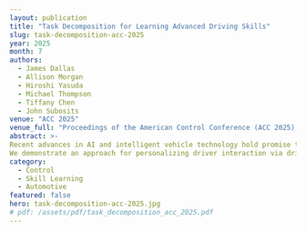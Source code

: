 ```yaml
---
layout: publication
title: "Task Decomposition for Learning Advanced Driving Skills"
slug: task-decomposition-acc-2025
year: 2025
month: 7
authors:
  - James Dallas
  - Allison Morgan
  - Hiroshi Yasuda
  - Michael Thompson
  - Tiffany Chen
  - John Subosits
venue: "ACC 2025"
venue_full: "Proceedings of the American Control Conference (ACC 2025), pp. 4023–4030"
abstract: >-
Recent advances in AI and intelligent vehicle technology hold promise to revolutionize mobility and transportation, in the form of advanced driving assistance (ADAS) interfaces. Although it is widely recognized that certain cognitive factors, such as impulsivity and inhibitory control, are related to risky driving behavior, play a significant role in on-road risk-taking, existing systems fail to leverage such factors. Varying levels of these cognitive factors could influence the effectiveness and acceptance of driver safety interfaces.
We demonstrate an approach for personalizing driver interaction via driver safety interfaces that are triggered based on a learned recurrent neural network. The network is trained from a population of human drivers to infer impulsivity and inhibitory control from recent driving behavior. Using a high-fidelity vehicle motion simulator, we demonstrate the ability to deduce these factors from driver behavior. We then use these inferred factors to make instantaneous determinations on whether or not to engage a driver safety interface. This interface aims to decrease a driver's speed during yellow lights and reduce their inclination to run through them.
category:
  - Control
  - Skill Learning
  - Automotive
featured: false
hero: task-decomposition-acc-2025.jpg
# pdf: /assets/pdf/task_decomposition_acc_2025.pdf
---
```

















